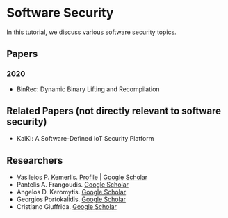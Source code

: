 # Software Security

In this tutorial, we discuss various software security topics.


## Papers

### 2020
- BinRec: Dynamic Binary Lifting and Recompilation


## Related Papers (not directly relevant to software security)
- KalKi: A Software-Defined IoT Security Platform

## Researchers
- Vasileios P. Kemerlis. [Profile](https://cs.brown.edu/~vpk/) | [Google Scholar](https://scholar.google.com/citations?hl=en&user=tkb2YWQAAAAJ&view_op=list_works&sortby=pubdate)
- Pantelis A. Frangoudis. [Google Scholar](https://scholar.google.com/citations?hl=en&user=6xksHigAAAAJ&view_op=list_works&sortby=pubdate)
- Angelos D. Keromytis. [Google Scholar](https://scholar.google.com/citations?hl=en&user=mncyWbcAAAAJ&view_op=list_works&sortby=pubdate)
- Georgios Portokalidis. [Google Scholar](https://scholar.google.com/citations?hl=en&user=pGz5U34AAAAJ&view_op=list_works&sortby=pubdate)
- Cristiano Giuffrida. [Google Scholar](https://scholar.google.com/citations?hl=en&user=2QmtNQsAAAAJ&view_op=list_works&sortby=pubdate)
